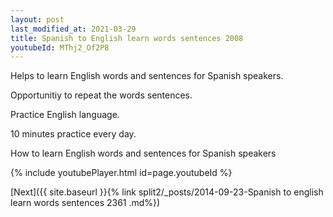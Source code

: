 ```yaml
---
layout: post
last_modified_at: 2021-03-29
title: Spanish to English learn words sentences 2008 
youtubeId: MThj2_Of2P8
---
```

 
 
Helps to learn English words and sentences for Spanish speakers.

Opportunitiy to repeat the words sentences. 

Practice English language. 
 
10 minutes practice every day. 
 
How to learn English words and sentences for Spanish speakers 
 
{% include youtubePlayer.html id=page.youtubeId %}
 
 
[Next]({{ site.baseurl }}{% link  split2/_posts/2014-09-23-Spanish to english learn words sentences 2361 .md%})
 
